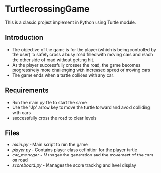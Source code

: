 # TurtlecrossingGame
This is a classic project implement in Python using Turtle module. 

## Introduction 
- The objective of the game is for the player (which is being controlled by the user) to safely cross a busy road filled with moving cars and reach the other side of road without getting hit.
- As the player successfully crosses the road, the game becomes progressively more challenging with increased speed of moving cars
- The game ends when a turtle collides with any car.

## Requirements
- Run the main.py file to start the same
- Use the 'Up' arrow key to move the turtle forward and avoid colliding with cars
- successfully cross the road to clear levels
  
## Files 
- *main.py* - Main script to run the game
- *player.py* - Contains player class definition for the player turtle
- *car_manager* - Manages the generation and the movement of the cars on road
- *scoreboard.py* - Manages the score tracking and level display
 
  

